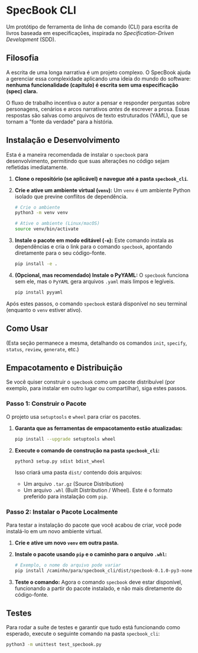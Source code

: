 # SpecBook CLI

Um protótipo de ferramenta de linha de comando (CLI) para escrita de livros baseada em especificações, inspirada no *Specification-Driven Development* (SDD).

## Filosofia

A escrita de uma longa narrativa é um projeto complexo. O SpecBook ajuda a gerenciar essa complexidade aplicando uma ideia do mundo do software: **nenhuma funcionalidade (capítulo) é escrita sem uma especificação (spec) clara.**

O fluxo de trabalho incentiva o autor a pensar e responder perguntas sobre personagens, cenários e arcos narrativos *antes* de escrever a prosa. Essas respostas são salvas como arquivos de texto estruturados (YAML), que se tornam a "fonte da verdade" para a história.

## Instalação e Desenvolvimento

Esta é a maneira recomendada de instalar o `specbook` para desenvolvimento, permitindo que suas alterações no código sejam refletidas imediatamente.

1.  **Clone o repositório (se aplicável) e navegue até a pasta `specbook_cli`**.

2.  **Crie e ative um ambiente virtual (`venv`):**
    Um `venv` é um ambiente Python isolado que previne conflitos de dependência.
    ```sh
    # Crie o ambiente
    python3 -m venv venv

    # Ative o ambiente (Linux/macOS)
    source venv/bin/activate
    ```

3.  **Instale o pacote em modo editável (`-e`):**
    Este comando instala as dependências e cria o link para o comando `specbook`, apontando diretamente para o seu código-fonte.
    ```sh
    pip install -e .
    ```

4.  **(Opcional, mas recomendado) Instale o PyYAML:**
    O `specbook` funciona sem ele, mas o `PyYAML` gera arquivos `.yaml` mais limpos e legíveis.
    ```sh
    pip install pyyaml
    ```

Após estes passos, o comando `specbook` estará disponível no seu terminal (enquanto o `venv` estiver ativo).

## Como Usar

(Esta seção permanece a mesma, detalhando os comandos `init`, `specify`, `status`, `review`, `generate`, etc.)

## Empacotamento e Distribuição

Se você quiser construir o `specbook` como um pacote distribuível (por exemplo, para instalar em outro lugar ou compartilhar), siga estes passos.

### Passo 1: Construir o Pacote

O projeto usa `setuptools` e `wheel` para criar os pacotes.

1.  **Garanta que as ferramentas de empacotamento estão atualizadas:**
    ```sh
    pip install --upgrade setuptools wheel
    ```

2.  **Execute o comando de construção na pasta `specbook_cli`:**
    ```sh
    python3 setup.py sdist bdist_wheel
    ```

    Isso criará uma pasta `dist/` contendo dois arquivos:
    -   Um arquivo `.tar.gz` (Source Distribution)
    -   Um arquivo `.whl` (Built Distribution / Wheel). Este é o formato preferido para instalação com `pip`.

### Passo 2: Instalar o Pacote Localmente

Para testar a instalação do pacote que você acabou de criar, você pode instalá-lo em um novo ambiente virtual.

1.  **Crie e ative um novo `venv` em outra pasta.**

2.  **Instale o pacote usando `pip` e o caminho para o arquivo `.whl`:**
    ```sh
    # Exemplo, o nome do arquivo pode variar
    pip install /caminho/para/specbook_cli/dist/specbook-0.1.0-py3-none-any.whl
    ```

3.  **Teste o comando:**
    Agora o comando `specbook` deve estar disponível, funcionando a partir do pacote instalado, e não mais diretamente do código-fonte.

## Testes

Para rodar a suíte de testes e garantir que tudo está funcionando como esperado, execute o seguinte comando na pasta `specbook_cli`:

```sh
python3 -m unittest test_specbook.py
```